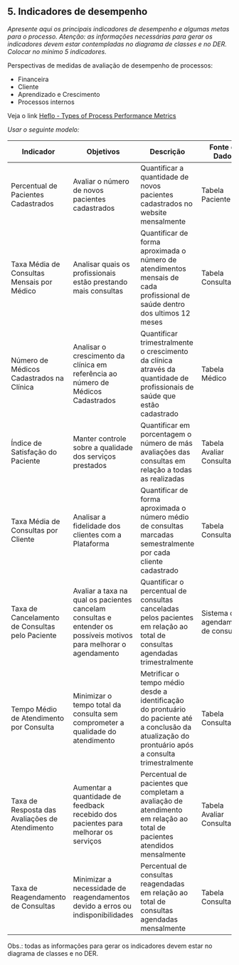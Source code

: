 ## 5. Indicadores de desempenho

_Apresente aqui os principais indicadores de desempenho e algumas metas para o processo. Atenção: as informações necessárias para gerar os indicadores devem estar contempladas no diagrama de classes e no DER. Colocar no mínimo 5 indicadores._

Perspectivas de medidas de avaliação de desempenho de processos:

* Financeira
* Cliente
* Aprendizado e Crescimento
* Processos internos

Veja o link [Heflo - Types of Process Performance Metrics](https://www.heflo.com/blog/business-management/process-performance-metrics/)

_Usar o seguinte modelo:_

| **Indicador** | **Objetivos** | **Descrição** | **Fonte de Dados** | **Perspectiva** |
| --- | --- | --- | --- | --- |
| Percentual de Pacientes Cadastrados | Avaliar o número de novos pacientes cadastrados | Quantificar a quantidade de novos pacientes cadastrados no website mensalmente | Tabela Paciente | Aprendizado e Crescimento |
| Taxa Média de Consultas Mensais por Médico | Analisar quais os profissionais estão prestando mais consultas | Quantificar de forma aproximada o número de atendimentos mensais de cada profissional de saúde dentro dos ultimos 12 meses | Tabela Consulta | Processos Internos |
| Número de  Médicos Cadastrados na Clínica | Analisar o crescimento da clínica em referência ao número de Médicos Cadastrados| Quantificar trimestralmente o crescimento da clínica através da quantidade de profissionais de saúde que estão cadastrado | Tabela Médico | Aprendizado e Crescimento |
| Índice de Satisfação do Paciente | Manter controle sobre a qualidade dos serviços prestados | Quantificar em porcentagem o número de más avaliações das consultas em relação a todas as realizadas | Tabela Avaliar Consulta | Cliente |
| Taxa Média de Consultas por Cliente | Analisar a fidelidade dos clientes com a Plataforma | Quantificar de forma aproximada o número médio de consultas marcadas semestralmente por cada cliente cadastrado | Tabela Consulta | Cliente |
| Taxa de Cancelamento de Consultas pelo Paciente | Avaliar a taxa na qual os pacientes cancelam consultas e entender os possíveis motivos para melhorar o agendamento | Quantificar o percentual de consultas canceladas pelos pacientes em relação ao total de consultas agendadas trimestralmente | Sistema de agendamento de consultas | Cliente |
| Tempo Médio de Atendimento por Consulta | Minimizar o tempo total da consulta sem comprometer a qualidade do atendimento | Metrificar o tempo médio desde a identificação do prontuário do paciente até a conclusão da atualização do prontuário após a consulta trimestralmente | Tabela Consulta | Processos internos |
| Taxa de Resposta das Avaliações de Atendimento | Aumentar a quantidade de feedback recebido dos pacientes para melhorar os serviços | Percentual de pacientes que completam a avaliação de atendimento em relação ao total de pacientes atendidos mensalmente | Tabela Avaliar Consulta | Aprendizado e Crescimento |
| Taxa de Reagendamento de Consultas | Minimizar a necessidade de reagendamentos devido a erros ou indisponibilidades | Percentual de consultas reagendadas em relação ao total de consultas agendadas mensalmente | Tabela Consulta | Cliente |



Obs.: todas as informações para gerar os indicadores devem estar no diagrama de classes e no DER.
